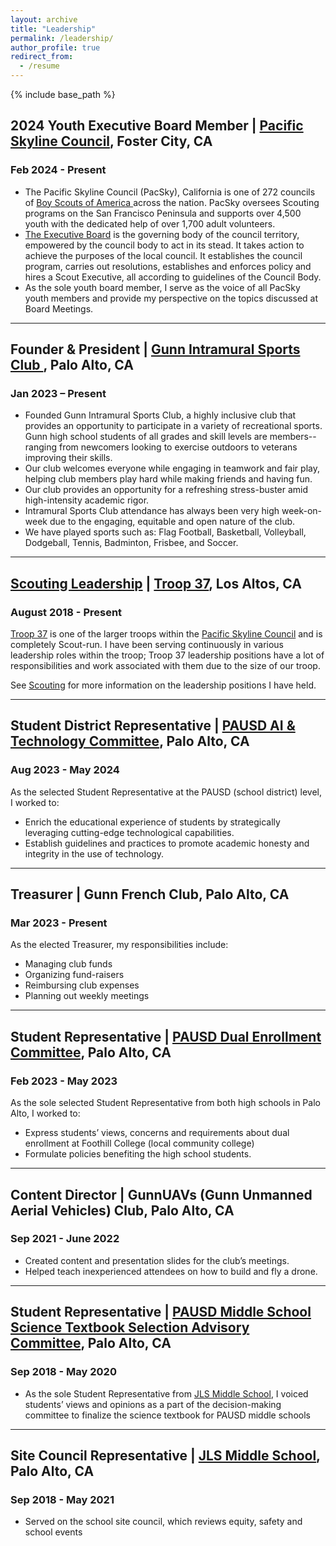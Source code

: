 ```yaml
---
layout: archive
title: "Leadership"
permalink: /leadership/
author_profile: true
redirect_from:
  - /resume
---
```


{% include base_path %}

<h2> 2024 Youth Executive Board Member | <a href="https://pacsky.org/">Pacific Skyline Council</a>, Foster City, CA		     </h2>

<h3> Feb 2024 - Present </h3>
<ul>
<li> The Pacific Skyline Council (PacSky), California is one of 272 councils of <a href="https://www.scouting.org">Boy Scouts of America </a> across the nation. 
PacSky oversees Scouting programs on the San Francisco Peninsula and supports over 4,500 youth with the dedicated
help of over 1,700 adult volunteers. </li>
<li> <a href="https://pacsky.org/about-us/executive-board/">The Executive Board</a> is the governing body of the council territory, empowered by the council body to act in its stead. It takes action to achieve the purposes of the local council.
 It establishes the council program, carries out resolutions, establishes and enforces policy and hires a Scout Executive, all according to guidelines of the Council Body.</li>
<li> As the sole youth board member, I serve as the voice of all PacSky youth members and provide my perspective on the topics discussed at Board Meetings.</li>
</ul>
<hr>
<h2>Founder & President | <a href="https://www.instagram.com/gunn_intramural_sports_club/"> Gunn Intramural Sports Club </a>, Palo Alto, CA                                        </h2>
<h3> Jan 2023 – Present</h3>

<ul>
<li> Founded Gunn Intramural Sports Club, a highly inclusive club that provides an opportunity to participate in a variety of recreational sports. Gunn high school students of all grades and skill levels are members--ranging from newcomers looking to exercise outdoors to veterans improving their skills. </li>
<li>Our club welcomes everyone while engaging in teamwork and fair play, helping club members play hard while making friends and having fun.</li>
<li>Our club provides an opportunity for a refreshing stress-buster amid high-intensity academic rigor.</li> 
<li>Intramural Sports Club attendance has always been very high week-on-week due to the engaging, equitable and open nature of the club.</li>
<li> We have played sports such as: Flag Football, Basketball, Volleyball, Dodgeball, Tennis, Badminton, Frisbee, and Soccer. </li>
</ul>
<hr>
<h2><a href="https://sangeetsatpathy.github.io/scouting">Scouting Leadership</a> | <a href="https://troop37losaltos.com/">Troop 37</a>, Los Altos, CA</h2>
<h3>August 2018 - Present</h3>
<a href="https://troop37losaltos.com">Troop 37</a> is one of the larger troops within the <a href="https://pacsky.org/">Pacific Skyline Council</a> and is completely Scout-run.
I have been serving continuously in various leadership roles within the troop; Troop 37 leadership positions have a lot of responsibilities and work associated with them due to the size of our troop.

See <a href="https://sangeetsatpathy.github.io/scouting">Scouting</a> for more information on the leadership positions I have held.
<hr>

<h2>Student District Representative  | <a href="https://www.pausd.org/about-us/committees-task-forces/adhoc-committees/technologyai">PAUSD AI & Technology  Committee</a>, Palo Alto, CA              </h2>
<h3>Aug 2023 - May 2024</h3>
As the selected Student Representative at the PAUSD (school district) level, I worked to:
<ul>
<li>Enrich the educational experience of students by strategically leveraging cutting-edge technological capabilities. </li>
<li>Establish guidelines and practices to promote academic honesty and integrity in the use of technology. </li>
</ul>



<hr>
<h2> Treasurer  | Gunn French Club, Palo Alto, CA		                                                                             </h2>
<h3>Mar 2023 - Present</h3>
As the elected Treasurer, my responsibilities include:
<ul>
<li>Managing club funds</li> <li>Organizing fund-raisers</li>  <li>Reimbursing club expenses</li> <li>Planning out weekly meetings</li>
</ul>
<hr>
<h2> Student Representative | <a href="https://www.pausd.org/about-us/committees-task-forces/archived-committees/dual-enrollment">PAUSD Dual Enrollment Committee</a>, Palo Alto, CA		          </h2>
<h3>Feb 2023 - May 2023</h3>
As the sole selected Student Representative from both high schools in Palo Alto, I worked to:
<ul>
<li>Express students’ views, concerns and requirements about dual enrollment at Foothill College (local community college)</li>
<li>Formulate policies benefiting the high school students. </li>
</ul>

<hr>
<h2>Content Director | GunnUAVs (Gunn Unmanned Aerial Vehicles) Club, Palo Alto, CA                                  </h2>
<h3> Sep 2021 - June 2022</h3>
<ul>
<li>Created content and presentation slides for the club’s meetings.</li>
<li> Helped teach inexperienced attendees on how to build and fly a drone. </li>
</ul>
<hr>
<h2>Student Representative | <a href="https://go.boarddocs.com/ca/pausd/Board.nsf/goto?open&id=BLZPUJ65DE6B">PAUSD Middle School Science Textbook Selection Advisory Committee</a>, Palo Alto, CA                    </h2>
<h3>Sep 2018 - May 2020</h3>
<ul>
<li>As the sole Student Representative from <a href="https://jls.pausd.org/">JLS Middle School</a>, I voiced students’ views and opinions as a  part of the decision-making committee to finalize the science textbook for PAUSD middle schools </li> 
</ul>
<hr>
<h2>Site Council Representative | <a href="https://jls.pausd.org/">JLS Middle School</a>, Palo Alto, CA                                                                  </h2>
<h3>Sep 2018 - May 2021</h3>
<ul>
<li>Served on the school site council, which reviews equity, safety and school events</li>
</ul>
